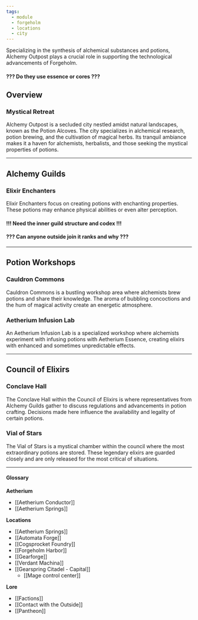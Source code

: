 ```yaml
---
tags:
  - module
  - forgeholm
  - locations
  - city
---
```

Specializing in the synthesis of alchemical substances and potions, Alchemy Outpost plays a crucial role in supporting the technological advancements of Forgeholm.
#### ??? Do they use essence or cores ???

## Overview
### Mystical Retreat
Alchemy Outpost is a secluded city nestled amidst natural landscapes, known as the Potion Alcoves. The city specializes in alchemical research, potion brewing, and the cultivation of magical herbs. Its tranquil ambiance makes it a haven for alchemists, herbalists, and those seeking the mystical properties of potions.

---
## Alchemy Guilds
### Elixir Enchanters
Elixir Enchanters focus on creating potions with enchanting properties. These potions may enhance physical abilities or even alter perception.
#### !!! Need the inner guild structure and codex !!!
#### ??? Can anyone outside join it ranks and why ???
---
## Potion Workshops
### Cauldron Commons
Cauldron Commons is a bustling workshop area where alchemists brew potions and share their knowledge. The aroma of bubbling concoctions and the hum of magical activity create an energetic atmosphere.
### Aetherium Infusion Lab
An Aetherium Infusion Lab is a specialized workshop where alchemists experiment with infusing potions with Aetherium Essence, creating elixirs with enhanced and sometimes unpredictable effects.

---
## Council of Elixirs
### Conclave Hall
The Conclave Hall within the Council of Elixirs is where representatives from Alchemy Guilds gather to discuss regulations and advancements in potion crafting. Decisions made here influence the availability and legality of certain potions.
### Vial of Stars
The Vial of Stars is a mystical chamber within the council where the most extraordinary potions are stored. These legendary elixirs are guarded closely and are only released for the most critical of situations.

---
#### Glossary
**Aetherium**
- [[Aetherium Conductor]]
- [[Aetherium Springs]]

**Locations**
 - [[Aetherium Springs]]
 - [[Automata Forge]]
 - [[Cogsprocket Foundry]]
 - [[Forgeholm Harbor]]
 - [[Gearforge]]
 - [[Verdant Machina]]
 - [[Gearspring Citadel - Capital]]
	 - [[Mage control center]]

**Lore**
- [[Factions]]
- [[Contact with the Outside]]
- [[Pantheon]]